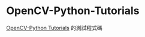 # OpenCV-Python-Tutorials

[OpenCV-Python Tutorials](http://opencv-python-tutroals.readthedocs.io/en/latest/py_tutorials/py_tutorials.html) 的測試程式碼
